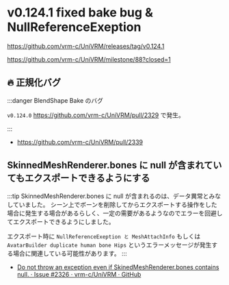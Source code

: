 # v0.124.1 fixed bake bug & NullReferenceExeption

https://github.com/vrm-c/UniVRM/releases/tag/v0.124.1

https://github.com/vrm-c/UniVRM/milestone/88?closed=1

## 🔥 正規化バグ

:::danger BlendShape Bake のバグ

`v0.124.0`
https://github.com/vrm-c/UniVRM/pull/2329 で発生。

:::

- https://github.com/vrm-c/UniVRM/pull/2339

## SkinnedMeshRenderer.bones に null が含まれていてもエクスポートできるようにする

:::tip
SkinnedMeshRenderer.bones に null が含まれるのは、データ異常とみなしていました。
シーン上でボーンを削除してからエクスポートする操作をした場合に発生する場合があるらしく、一定の需要があるようなのでエラーを回避してエクスポートできるようにしました。

エクスポート時に
`NullReferenceExeption と MeshAttachInfo` もしくは `AvatarBuilder duplicate human bone Hips` というエラーメッセージが発生する場合に関連している可能性があります。
:::

- [Do not throw an exception even if SkinedMeshRenderer.bones contains null. · Issue #2326 · vrm-c/UniVRM · GitHub](https://github.com/vrm-c/UniVRM/issues/2326)
